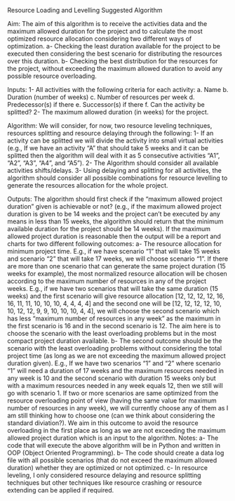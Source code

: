 Resource Loading and Levelling Suggested Algorithm

Aim:
The aim of this algorithm is to receive the activities data and the maximum allowed duration for the project and to calculate the most optimized resource allocation considering two different ways of optimization.
a-	Checking the least duration available for the project to be executed then considering the best scenario for distributing the resources over this duration.
b-	Checking the best distribution for the resources for the project, without exceeding the maximum allowed duration to avoid any possible resource overloading.

Inputs:
1-	All activities with the following criteria for each activity:
a.	Name
b.	Duration (number of weeks)
c.	Number of resources per week
d.	Predecessor(s) if there
e.	Successor(s) if there
f.	Can the activity be splitted?
2-	The maximum allowed duration (in weeks) for the project.

Algorithm:
We will consider, for now, two resource leveling techniques, resources splitting and resource delaying through the following:
1-	If an activity can be splitted we will divide the activity into small virtual activities (e.g., If we have an activity “A” that should take 5 weeks and it can be splitted then the algorithm will deal with it as 5 consecutive activities “A1”, “A2”, “A3”, “A4”, and “A5”).
2-	The Algorithm should consider all available activities shifts/delays.
3-	Using delaying and splitting for all activities, the algorithm should consider all possible combinations for resource levelling to generate the resources allocation for the whole project.

Outputs:
The algorithm should first check if the “maximum allowed project duration” given is achievable or not? (e.g., if the maximum allowed project duration is given to be 14 weeks and the project can’t be executed by any means in less than 15 weeks, the algorithm should return that the minimum available duration for the project should be 14 weeks).
If the maximum allowed project duration is reasonable then the output will be a report and charts for two different following outcomes:
a-	The resource allocation for minimum project time. 
E.g., if we have scenario “1” that will take 15 weeks and scenario “2” that will take 17 weeks, we will choose scenario “1”.
If there are more than one scenario that can generate the same project duration (15 weeks for example), the most normalized resource allocation will be chosen according to the maximum number of resources in any of the project weeks.
E.g., if we have two scenarios that will take the same duration (15 weeks) and the first scenario will give resource allocation [12, 12, 12, 12, 16, 16, 11, 11, 10, 10, 10, 4, 4, 4, 4] and the second one will be [12, 12, 12, 12, 10, 10, 12, 12, 9, 9, 10, 10, 10, 4, 4], we will choose the second scenario which has less “maximum number of resources in any week” as the maximum in the first scenario is 16 and in the second scenario is 12. The aim here is to choose the scenario with the least overloading problems but in the most compact project duration available.
b-	The second outcome should be the scenario with the least overloading problems without considering the total project time (as long as we are not exceeding the maximum allowed project duration given).
E.g., If we have two scenarios “1” and “2” where scenario “1” will need a duration of 17 weeks and the maximum resources needed in any week is 10 and the second scenario with duration 15 weeks only but with a maximum resources needed in any week equals 12, then we still will go with scenario 1.
If two or more scenarios are same optimized from the resource overloading point of view (having the same value for maximum number of resources in any week), we will currently choose any of them as I am still thinking how to choose one (can we think about considering the standard diviation?).
We aim in this outcome to avoid the resource overloading in the first place as long as we are not exceeding the maximum allowed project duration which is an input to the algorithm.
Notes:
a-	The code that will execute the above algorithm will be in Python and written in OOP (Object Oriented Programming).
b-	The code should create a data log file with all possible scenarios (that do not exceed the maximum allowed duration) whether they are optimized or not optimized.
c-	In resource leveling, I only considered resource delaying and resource splitting techniques but other techniques like resource crashing or resource extending can be applied if required.
